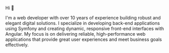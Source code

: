 Hi 👋

I'm a web developer with over 10 years of experience building robust and elegant digital solutions. I specialize in developing back-end applications using Symfony and creating dynamic, responsive front-end interfaces with Angular. My focus is on delivering reliable, high-performance web applications that provide great user experiences and meet business goals effectively.